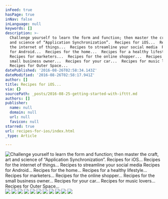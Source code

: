 ```yaml
---
inFeed: true
hasPage: true
inNav: false
inLanguage: null
keywords: []
description: >-
  Challenge yourself to learn the form and function; then master the craft, art
  and science of “Application Synchronization”.  Recipes for iOS...  Recipes for
  the internet of things...  Recipes to streamline your social media  Recipes
  for Android...  Recipes for the home...  Recipes for a healthy lifestyle... 
  Recipes for marketers...  Recipes for the online shopper...  Recipes for the
  small business owner...  Recipes for your car...  Recipes for music lovers... 
  Recipes for Outer Space...
datePublished: '2016-08-26T02:58:34.143Z'
dateModified: '2016-08-26T02:58:17.941Z'
author: []
title: Recipes for iOS...
via: {}
sourcePath: _posts/2016-08-25-getting-started-with-ifttt.md
authors: []
publisher:
  name: null
  domain: null
  url: null
  favicon: null
starred: true
url: recipes-for-ios/index.html
_type: Article

---
```

![Challenge yourself to learn the form and function; then master the craft, art and science of “Application Synchronization”.  Recipes for iOS...  Recipes for the internet of things...  Recipes to streamline your social media  Recipes for Android...  Recipes for the home...  Recipes for a healthy lifestyle...  Recipes for marketers...  Recipes for the online shopper...  Recipes for the small business owner...  Recipes for your car...  Recipes for music lovers...  Recipes for Outer Space...](https://the-grid-user-content.s3-us-west-2.amazonaws.com/cf96d056-f986-4c41-a6ee-94dfbb9b00ec.jpg)
![](https://the-grid-user-content.s3-us-west-2.amazonaws.com/24c9d963-1d1c-4ef7-918b-078362b79c73.jpg)
![](https://the-grid-user-content.s3-us-west-2.amazonaws.com/783df8d3-6a25-45d2-8d70-f348579a2078.jpg)
![](https://the-grid-user-content.s3-us-west-2.amazonaws.com/bf00da3a-05fd-4045-bf02-18747f412541.jpg)
![](https://the-grid-user-content.s3-us-west-2.amazonaws.com/e31e9f42-244a-4ef2-9148-32a11cdbfad0.jpg)
![](https://the-grid-user-content.s3-us-west-2.amazonaws.com/b751a3e7-78af-4396-a670-323d7329b670.jpg)
![](https://the-grid-user-content.s3-us-west-2.amazonaws.com/fb0829b3-70a9-40f4-9814-016215e5c04a.jpg)
![](https://the-grid-user-content.s3-us-west-2.amazonaws.com/6fd7c5ca-1549-4e53-a349-aae7b86e59fc.jpg)
![](https://the-grid-user-content.s3-us-west-2.amazonaws.com/51d1106e-b0df-46df-8cf4-5d2402fd3085.jpg)
![](https://the-grid-user-content.s3-us-west-2.amazonaws.com/0af4c9f2-e99c-4f7a-b76a-9b880afb52c4.jpg)
![](https://the-grid-user-content.s3-us-west-2.amazonaws.com/d62222ef-7114-4da4-a33e-403a36b7f03f.jpg)
![](https://the-grid-user-content.s3-us-west-2.amazonaws.com/6068b5ba-9acc-45c2-99da-992d5fcb3081.jpg)